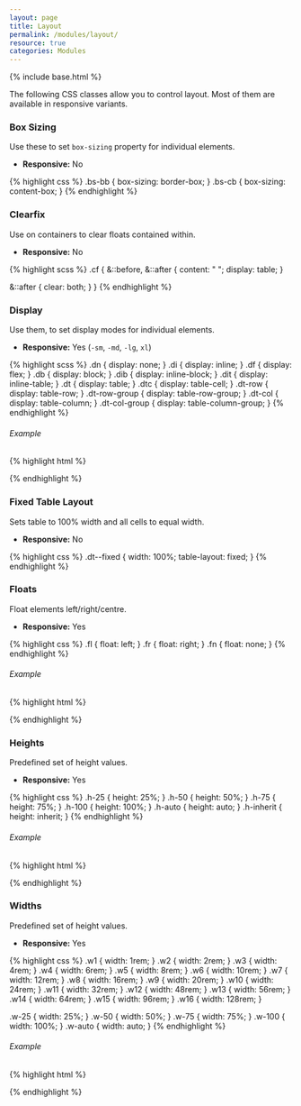```yaml
---
layout: page
title: Layout
permalink: /modules/layout/
resource: true
categories: Modules
---
```

{% include base.html %}

The following CSS classes allow you to control layout. Most of them are available in responsive variants.

### Box Sizing
Use these to set `box-sizing` property for individual elements.

- **Responsive:** No

{% highlight css %}
.bs-bb { box-sizing: border-box; }
.bs-cb { box-sizing: content-box; }
{% endhighlight %}

### Clearfix
Use on containers to clear floats contained within.

- **Responsive:** No

{% highlight scss %}
.cf {
  &::before,
  &::after {
    content: " ";
    display: table;
  }

  &::after {
    clear: both;
  }
}
{% endhighlight %}

### Display
Use them, to set display modes for individual elements.

- **Responsive:** Yes (`-sm`, `-md`, `-lg`, `xl`)

{% highlight scss %}
.dn { display: none; }
.di { display: inline; }
.df { display: flex; }
.db { display: block; }
.dib { display: inline-block; }
.dit { display: inline-table; }
.dt { display: table; }
.dtc { display: table-cell; }
.dt-row { display: table-row; }
.dt-row-group { display: table-row-group; }
.dt-col { display: table-column; }
.dt-col-group { display: table-column-group; }
{% endhighlight %}

###### Example
{% highlight html %}
<div class="dn df-md dib-xl"></div>
{% endhighlight %}

### Fixed Table Layout
Sets table to 100% width and all cells to equal width.

- **Responsive:** No

{% highlight css %}
.dt--fixed {
  width: 100%;
  table-layout: fixed;
}
{% endhighlight %}

### Floats
Float elements left/right/centre.

- **Responsive:** Yes

{% highlight css %}
.fl { float: left; }
.fr { float: right; }
.fn { float: none; }
{% endhighlight %}

###### Example
{% highlight html %}
<div class="fl fr-md fn-lg"></div>
{% endhighlight %}

### Heights
Predefined set of height values.

- **Responsive:** Yes

{% highlight css %}
.h-25       { height: 25%; }
.h-50       { height: 50%; }
.h-75       { height: 75%; }
.h-100      { height: 100%; }
.h-auto     { height: auto; }
.h-inherit  { height: inherit; }
{% endhighlight %}

###### Example
{% highlight html %}
<div class="h-100 h-50-md h-auto-lg"></div>
{% endhighlight %}

### Widths
Predefined set of height values.

- **Responsive:** Yes

{% highlight css %}
.w1         { width: 1rem; }
.w2         { width: 2rem; }
.w3         { width: 4rem; }
.w4         { width: 6rem; }
.w5         { width: 8rem; }
.w6         { width: 10rem; }
.w7         { width: 12rem; }
.w8         { width: 16rem; }
.w9         { width: 20rem; }
.w10        { width: 24rem; }
.w11        { width: 32rem; }
.w12        { width: 48rem; }
.w13        { width: 56rem; }
.w14        { width: 64rem; }
.w15        { width: 96rem; }
.w16        { width: 128rem; }

.w-25       { width: 25%; }
.w-50       { width: 50%; }
.w-75       { width: 75%; }
.w-100      { width: 100%; }
.w-auto     { width: auto; }
{% endhighlight %}

###### Example
{% highlight html %}
<div class="w8 w-50-md w-auto-lg"></div>
{% endhighlight %}
